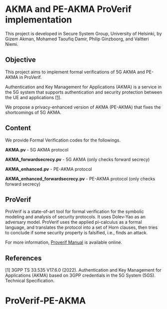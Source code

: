 # AKMA and PE-AKMA ProVerif implementation

This project is developed in Secure System Group, University of Helsinki, by Gizem Akman, Mohamed Taoufiq Damir, Philip Ginzboorg, and Valtteri Niemi.

## Objective

This project aims to implement formal verifications of 5G AKMA and PE-AKMA in ProVerif.

Authentication and Key Management for Applications (AKMA) is a service in the 5G system that supports authentication and security protection between the UE and applications [[1]](#1).

We propose a privacy-enhanced version of AKMA (PE-AKMA) that fixes the shortcomings of 5G AKMA.

## Content

We provide Formal Verification codes for the followings.

**AKMA.pv** - 5G AKMA protocol

**AKMA_forwardsecrecy.pv** - 5G AKMA (only checks forward secrecy)

**AKMA_enhanced.pv** - PE-AKMA protocol

**AKMA_enhanced_forwardsecrecy.pv** - PE-AKMA protocol (only checks forward secrecy)

## ProVerif

ProVerif is a state-of-art tool for formal verification for the symbolic modeling and analysis of security protocols. It uses Dolev-Yao as an adversary model. ProVerif uses the applied pi-calculus as a formal language, and translates the protocol into a set of Horn clauses, then tries to conclude if some security property is falsified, i.e., finds an attack.

For more information, [Proverif Manual](https://bblanche.gitlabpages.inria.fr/proverif/manual.pdf) is available online.

## References

<a id="1">[1]</a>
3GPP TS 33.535 V17.6.0 (2022).
Authentication and Key Management for Applications (AKMA) based on 3GPP credentials in the 5G System (5GS).
Technical Specification.
# ProVerif-PE-AKMA
